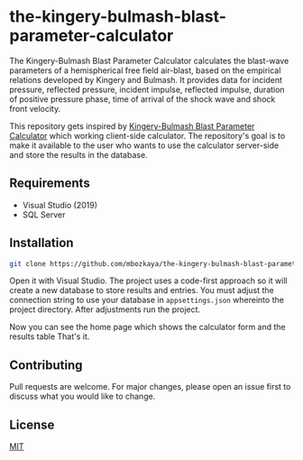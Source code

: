 # the-kingery-bulmash-blast-parameter-calculator

The Kingery-Bulmash Blast Parameter Calculator calculates the blast-wave parameters of a hemispherical free field air-blast, based on the empirical relations developed by Kingery and Bulmash. It provides data for incident pressure, reflected pressure, incident impulse, reflected impulse, duration of positive pressure phase, time of arrival of the shock wave and shock front velocity.

This repository gets inspired by [Kingery-Bulmash Blast Parameter Calculator](https://unsaferguard.org/un-saferguard/kingery-bulmash) which working client-side calculator. The repository's goal is to make it available to the user who wants to use the calculator server-side and store the results in the database.

## Requirements

- Visual Studio (2019)
- SQL Server 

## Installation

```bash
git clone https://github.com/mbozkaya/the-kingery-bulmash-blast-parameter-calculator.git
```

Open it with Visual Studio. The project uses a code-first approach so it will create a new database to store results and entries. You must adjust the connection string to use your database in `appsettings.json` whereinto the project directory. After adjustments run the project.

Now you can see the home page which shows the calculator form and the results table
That's it.

## Contributing
Pull requests are welcome. For major changes, please open an issue first to discuss what you would like to change.


## License
[MIT](https://choosealicense.com/licenses/mit/)
